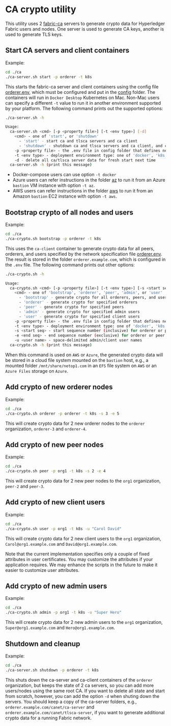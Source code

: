 # CA crypto utility

This utility uses 2 [fabric-ca](https://hyperledger-fabric-ca.readthedocs.io/en/release-1.4/) servers to generate crypto data for Hyperledger Fabric users and nodes. One server is used to generate CA keys, another is used to generate TLS keys.

## Start CA servers and client containers

Example:

```bash
cd ./ca
./ca-server.sh start -p orderer -t k8s
```

This starts the fabric-ca server and client containers using the config file [orderer.env](../config/orderer.env), which must be configured and put in the [config](../config) folder. The containers will run in `Docker Desktop` Kubernetes on Mac. Non-Mac users can specify a different `-t` value to run it in another environment supported by your platform. The following command prints out the supported options:

```bash
./ca-server.sh -h

Usage:
  ca-server.sh <cmd> [-p <property file>] [-t <env type>] [-d]
    <cmd> - one of 'start', or 'shutdown'
      - 'start' - start ca and tlsca servers and ca client
      - 'shutdown' - shutdown ca and tlsca servers and ca client, and cleanup ca-client data
    -p <property file> - the .env file in config folder that defines network properties, e.g., org1 (default)
    -t <env type> - deployment environment type: one of 'docker', 'k8s' (default), 'aws', 'az', or 'gcp'
    -d - delete all ca/tlsca server data for fresh start next time
  ca-server.sh -h (print this message)
```

- Docker-compose users can use option `-t docker`
- Azure users can refer instructions in the folder [az](../az) to run it from an Azure `bastion` VM instance with option `-t az`.
- AWS users can refer instructions in the folder [aws](../aws) to run it from an Amazon `bastion` EC2 instance with option `-t aws`.

## Bootstrap crypto of all nodes and users

Example:

```bash
cd ./ca
./ca-crypto.sh bootstrap -p orderer -t k8s
```

This uses the `ca-client` container to generate crypto data for all peers, orderers, and users specified by the network specification file [orderer.env](../config/orderer.env). The result is stored in the folder `orderer.example.com`, which is configured in the `.env` file. The following command prints out other options:

```bash
./ca-crypto.sh -h

Usage:
  ca-crypto.sh <cmd> [-p <property file>] [-t <env type>] [-s <start seq>] [-e <end seq>] [-u <user name>]
    <cmd> - one of 'bootstrap', 'orderer', 'peer', 'admin', or 'user'
      - 'bootstrap' - generate crypto for all orderers, peers, and users in a network spec
      - 'orderer' - generate crypto for specified orderers
      - 'peer' - generate crypto for specified peers
      - 'admin' - generate crypto for specified admin users
      - 'user' - generate crypto for specified client users
    -p <property file> - the .env file in config folder that defines network properties, e.g., org1 (default)
    -t <env type> - deployment environment type: one of 'docker', 'k8s' (default), 'aws', 'az', or 'gcp'
    -s <start seq> - start sequence number (inclusive) for orderer or peer
    -e <end seq> - end sequence number (exclusive) for orderer or peer
    -u <user name> - space-delimited admin/client user names
  ca-crypto.sh -h (print this message)
```

When this command is used on `AWS` or `Azure`, the generated crypto data will be stored in a cloud file system mounted on the `bastion` host, e.g., a mounted folder `/mnt/share/netop1.com` in an `EFS` file system on `AWS` or an `Azure Files` storage on `Azure`.

## Add crypto of new orderer nodes

Example:

```bash
cd ./ca
./ca-crypto.sh orderer -p orderer -t k8s -s 3 -e 5
```

This will create crypto data for 2 new orderer nodes to the `orderer` organization, `orderer-3` and `orderer-4`.

## Add crypto of new peer nodes

Example:

```bash
cd ./ca
./ca-crypto.sh peer -p org1 -t k8s -s 2 -e 4
```

This will create crypto data for 2 new peer nodes to the `org1` organization, `peer-2` and `peer-3`.

## Add crypto of new client users

Example:

```bash
cd ./ca
./ca-crypto.sh user -p org1 -t k8s -u "Carol David"
```

This will create crypto data for 2 new client users to the `org1` organization, `Carol@org1.example.com` and `David@org1.example.com`.

Note that the current implementation specifies only a couple of fixed attributes in user certificates. You may customize the attributes if your application requires. We may enhance the scripts in the future to make it easier to customize user attributes.

## Add crypto of new admin users

Example:

```bash
cd ./ca
./ca-crypto.sh admin -p org1 -t k8s -u "Super Hero"
```

This will create crypto data for 2 new admin users to the `org1` organization, `Super@org1.example.com` and `Hero@org1.example.com`.

## Shutdown and cleanup

Example:

```bash
cd ./ca
./ca-server.sh shutdown -p orderer -t k8s
```

This shuts down the ca-server and ca-client containers of the `orderer` organization, but keeps the state of 2 ca servers, so you can add more users/nodes using the same root CA. If you want to delete all state and start from scratch, however, you can add the option `-d` when shuting down the servers. You should keep a copy of the ca-server folders, e.g., `orderer.example.com/canet/ca-server` and `orderer.example.com/canet/tlsca-server`, if you want to generate additional crypto data for a running Fabric network.

